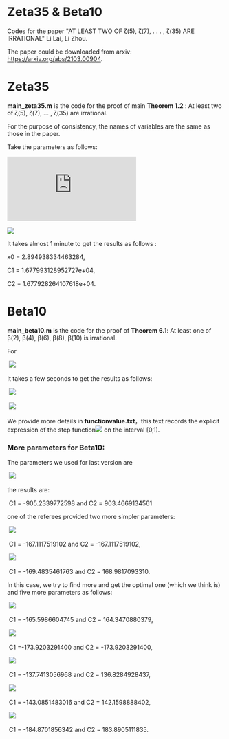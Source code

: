 # Zeta35 & Beta10



Codes for the paper  "AT LEAST TWO OF ζ(5), ζ(7), . . . , ζ(35) ARE IRRATIONAL"  Li Lai, Li Zhou.

The paper could be downloaded from arxiv:  https://arxiv.org/abs/2103.00904.



# Zeta35

**main_zeta35.m** is the code for the proof of main **Theorem 1.2** : At least two of ζ(5), ζ(7), ... , ζ(35) are irrational.

 For the purpose of consistency, the names of  variables are the same as those in the paper. 

Take the parameters as follows: 

![](https://latex.codecogs.com/svg.latex?m_1=209,m_2=243,) 

![](https://latex.codecogs.com/svg.latex?\left(\delta_{1},\delta_{2},\ldots,\delta_{36}\right)=(4,4,4,4,4,5,6,7,8,9,10,12,14,16,18,20,22,24,26,28,30,32,34,36,38,40,42,44,46,48,50,52,56,60,64,68),)

It takes almost 1 minute to get the results as follows :

 x0 = 2.894938334463284,

 C1 = 1.677993128952727e+04, 

 C2 = 1.677928264107618e+04.



# Beta10



**main_beta10.m** is the code for the proof of  **Theorem 6.1**:  At least one of β(2), β(4), β(6), β(8), β(10) is irrational. 

For

​			![](https://latex.codecogs.com/svg.latex?\left(\eta_{0},\eta_{1},\ldots,\eta_{11}\right)=(94,32,32,32,32,33,34,35,36,37,38,39),) 

It takes a few seconds to get the results as follows:  

​			![](https://latex.codecogs.com/svg.latex?\lim_{n\rightarrow\infty}\left(\widetilde{\Phi}_{n}^{-1}d_{\widetilde{M}}^{11}\right)^{1/n}=exp(-118.8368175068),) 

​			![](https://latex.codecogs.com/svg.latex?\lim_{n\rightarrow\infty}\widetilde{r}_{n}^{1/n}=exp(118.6245661204).) 

We provide more details in **functionvalue.txt**，this text  records the explicit expression of the step function![](https://latex.codecogs.com/svg.latex?\widetilde{\varphi}_0(x)) on the interval [0,1). 

### More parameters for Beta10:

The parameters we used for last version are

​			![](https://latex.codecogs.com/svg.latex?\left(\eta_{0},\eta_{1},\ldots,\eta_{11}\right)=(347,120,120,121,122,124,127,130,133,136,140,144),) 

 the results are:  

​			 C1 = -905.2339772598   and   C2 = 903.4669134561

one of the referees provided two more simpler parameters:

​    			![](https://latex.codecogs.com/svg.latex?\left(\eta_{0},\eta_{1},\ldots,\eta_{11}\right)=(116,40,40,40,40,41,42,43,44,45,46,47),) 

​			 C1 = -167.1117519102   and   C2 = -167.1117519102,

​    			![](https://latex.codecogs.com/svg.latex?\left(\eta_{0},\eta_{1},\ldots,\eta_{11}\right)=(116,40,40,40,40,41,42,43,44,45,46,48),) 

​			 C1 = -169.4835461763   and   C2 =  168.9817093310.

In this case, we try to find more and get the optimal one (which we think is)  and five more parameters as follows:

​    			![](https://latex.codecogs.com/svg.latex?\left(\eta_{0},\eta_{1},\ldots,\eta_{11}\right)=(111,38,38,38,39,40,41,42,43,44,45,46),) 

​			 C1 = -165.5986604745   and   C2 = 164.3470880379,

​    			![](https://latex.codecogs.com/svg.latex?\left(\eta_{0},\eta_{1},\ldots,\eta_{11}\right)=(118,40,40,40,41,42,43,44,45,46,47,48),) 

​			 C1 =-173.9203291400  and   C2 =  -173.9203291400,

​    			![](https://latex.codecogs.com/svg.latex?\left(\eta_{0},\eta_{1},\ldots,\eta_{11}\right)=(102,35,35,35,35,36,37,38,39,40,41,42),) 

​			 C1 = -137.7413056968   and   C2 = 136.8284928437,

​    			![](https://latex.codecogs.com/svg.latex?\left(\eta_{0},\eta_{1},\ldots,\eta_{11}\right)=(105,36,36,36,36,37,38,39,40,41,42,43),) 

​			 C1 = -143.0851483016   and   C2 =  142.1598888402,

​    			![](https://latex.codecogs.com/svg.latex?\left(\eta_{0},\eta_{1},\ldots,\eta_{11}\right)=(119,41,41,41,42,43,44,45,46,47,48,49),) 

​			 C1 = -184.8701856342   and   C2 =  183.8905111835.









